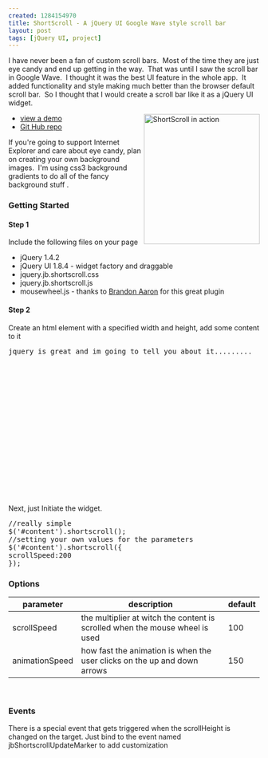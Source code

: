 ```yaml
--- 
created: 1284154970
title: ShortScroll - A jQuery UI Google Wave style scroll bar
layout: post
tags: [jQuery UI, project]
---
```

<p>I have never been a fan of custom scroll bars. &nbsp;Most of the time they are  just eye candy and end up getting in the way. &nbsp;That was until I saw the  scroll bar in Google Wave. &nbsp;I thought it was the best UI feature in the  whole app. &nbsp;It added functionality and style making much better than  the browser default scroll bar. &nbsp;So I thought that I would create a  scroll bar like it as a jQuery UI widget.</p>
<!--break-->
<p><img width="232" height="261" align="right" src="/userfiles/image/widget%20test_1284162988268.png" alt="ShortScroll in action" /></p>
<ul>
    <li><a href="http://jebaird.com/dev/jquery-shortscroll/demo.htm">view a demo</a></li>
    <li><a href="http://github.com/jebaird/ShortScroll" target="_blank">Git Hub repo</a></li>
</ul>
<p>If you're going to support Internet Explorer and care about eye candy, plan on creating your own background images.&nbsp; I'm using css3 background gradients to do all of the fancy background stuff .</p>
<h3>Getting Started</h3>
<h4>Step 1</h4>
<p>Include the following files on your page</p>
<ul>
    <li>jQuery 1.4.2</li>
    <li>jQuery UI 1.8.4 - widget factory and draggable</li>
    <li>jquery.jb.shortscroll.css</li>
    <li>jquery.jb.shortscroll.js</li>
    <li>mousewheel.js - thanks to <a href="http://brandonaaron.net" target="_blank">Brandon Aaron</a> for this great plugin</li>
</ul>
<h4>Step 2</h4>
<p>Create an html element with a specified width and height, add some content to it</p>
<pre class="brush: html"><div style="width: 200px; height: 300px;" id="content">jquery is great and im going to tell you about it......... <div>&nbsp;</div></div></pre>
<p>Next, just Initiate the widget.</p>
<pre class="brush: js">
//really simple
$('#content').shortscroll();
//setting your own values for the parameters
$('#content').shortscroll({
scrollSpeed:200	
});
</pre>
<h3>Options</h3>
<table width="600" cellspacing="0" cellpadding="0" border="0">
    <thead>
        <tr>
            <th scope="col">parameter</th>
            <th scope="col">description</th>
            <th scope="col">default</th>
        </tr>
    </thead>
    <tbody>
        <tr>
            <td>scrollSpeed</td>
            <td>the multiplier at witch the content is scrolled when the mouse wheel is used</td>
            <td>100</td>
        </tr>
        <tr>
            <td>animationSpeed</td>
            <td>how fast the animation is when the user clicks on the up and down arrows</td>
            <td>150</td>
        </tr>
    </tbody>
</table>
<p>&nbsp;</p>
<h3>Events</h3>
<p>There is a special event that gets triggered when the scrollHeight is changed on the target. Just bind to the event named jbShortscrollUpdateMarker to add customization</p>
